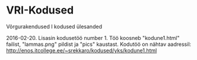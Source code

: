 # VRI-Kodused
Võrgurakendused I kodused ülesanded

2016-02-20. Lisasin kodusetöö number 1. Töö koosneb "kodune1.html" failist, "lammas.png" pildist ja "pics" kaustast. Kodutöö on nähtav aadressil: http://enos.itcollege.ee/~srekkaro/kodused/yks/kodune1.html
